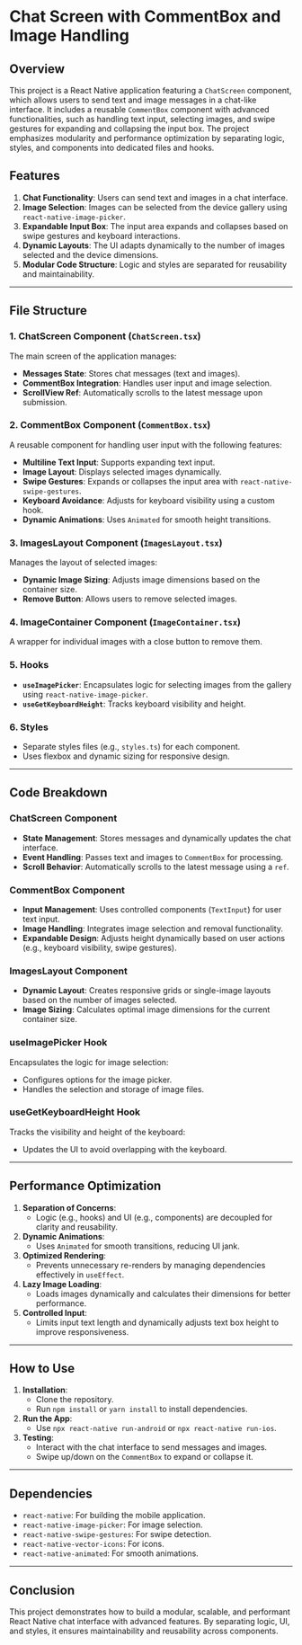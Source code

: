 # Chat Screen with CommentBox and Image Handling

## Overview
This project is a React Native application featuring a `ChatScreen` component, which allows users to send text and image messages in a chat-like interface. It includes a reusable `CommentBox` component with advanced functionalities, such as handling text input, selecting images, and swipe gestures for expanding and collapsing the input box. The project emphasizes modularity and performance optimization by separating logic, styles, and components into dedicated files and hooks.

## Features
1. **Chat Functionality**: Users can send text and images in a chat interface.
2. **Image Selection**: Images can be selected from the device gallery using `react-native-image-picker`.
3. **Expandable Input Box**: The input area expands and collapses based on swipe gestures and keyboard interactions.
4. **Dynamic Layouts**: The UI adapts dynamically to the number of images selected and the device dimensions.
5. **Modular Code Structure**: Logic and styles are separated for reusability and maintainability.

---

## File Structure

### 1. **ChatScreen Component** (`ChatScreen.tsx`)
The main screen of the application manages:
- **Messages State**: Stores chat messages (text and images).
- **CommentBox Integration**: Handles user input and image selection.
- **ScrollView Ref**: Automatically scrolls to the latest message upon submission.

### 2. **CommentBox Component** (`CommentBox.tsx`)
A reusable component for handling user input with the following features:
- **Multiline Text Input**: Supports expanding text input.
- **Image Layout**: Displays selected images dynamically.
- **Swipe Gestures**: Expands or collapses the input area with `react-native-swipe-gestures`.
- **Keyboard Avoidance**: Adjusts for keyboard visibility using a custom hook.
- **Dynamic Animations**: Uses `Animated` for smooth height transitions.

### 3. **ImagesLayout Component** (`ImagesLayout.tsx`)
Manages the layout of selected images:
- **Dynamic Image Sizing**: Adjusts image dimensions based on the container size.
- **Remove Button**: Allows users to remove selected images.

### 4. **ImageContainer Component** (`ImageContainer.tsx`)
A wrapper for individual images with a close button to remove them.

### 5. **Hooks**
- **`useImagePicker`**: Encapsulates logic for selecting images from the gallery using `react-native-image-picker`.
- **`useGetKeyboardHeight`**: Tracks keyboard visibility and height.

### 6. **Styles**
- Separate styles files (e.g., `styles.ts`) for each component.
- Uses flexbox and dynamic sizing for responsive design.

---

## Code Breakdown

### ChatScreen Component
- **State Management**: Stores messages and dynamically updates the chat interface.
- **Event Handling**: Passes text and images to `CommentBox` for processing.
- **Scroll Behavior**: Automatically scrolls to the latest message using a `ref`.

### CommentBox Component
- **Input Management**: Uses controlled components (`TextInput`) for user text input.
- **Image Handling**: Integrates image selection and removal functionality.
- **Expandable Design**: Adjusts height dynamically based on user actions (e.g., keyboard visibility, swipe gestures).

### ImagesLayout Component
- **Dynamic Layout**: Creates responsive grids or single-image layouts based on the number of images selected.
- **Image Sizing**: Calculates optimal image dimensions for the current container size.

### useImagePicker Hook
Encapsulates the logic for image selection:
- Configures options for the image picker.
- Handles the selection and storage of image files.

### useGetKeyboardHeight Hook
Tracks the visibility and height of the keyboard:
- Updates the UI to avoid overlapping with the keyboard.

---

## Performance Optimization
1. **Separation of Concerns**:
   - Logic (e.g., hooks) and UI (e.g., components) are decoupled for clarity and reusability.
2. **Dynamic Animations**:
   - Uses `Animated` for smooth transitions, reducing UI jank.
3. **Optimized Rendering**:
   - Prevents unnecessary re-renders by managing dependencies effectively in `useEffect`.
4. **Lazy Image Loading**:
   - Loads images dynamically and calculates their dimensions for better performance.
5. **Controlled Input**:
   - Limits input text length and dynamically adjusts text box height to improve responsiveness.

---

## How to Use
1. **Installation**:
   - Clone the repository.
   - Run `npm install` or `yarn install` to install dependencies.
2. **Run the App**:
   - Use `npx react-native run-android` or `npx react-native run-ios`.
3. **Testing**:
   - Interact with the chat interface to send messages and images.
   - Swipe up/down on the `CommentBox` to expand or collapse it.

---

## Dependencies
- `react-native`: For building the mobile application.
- `react-native-image-picker`: For image selection.
- `react-native-swipe-gestures`: For swipe detection.
- `react-native-vector-icons`: For icons.
- `react-native-animated`: For smooth animations.

---

## Conclusion
This project demonstrates how to build a modular, scalable, and performant React Native chat interface with advanced features. By separating logic, UI, and styles, it ensures maintainability and reusability across components.


